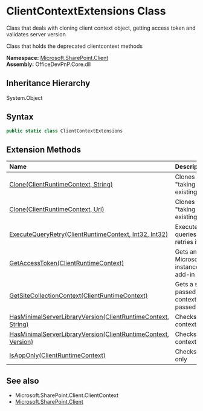 # ClientContextExtensions Class
 Class that deals with cloning client context object, getting access token and validates server version 

 Class that holds the deprecated clientcontext methods   

**Namespace:** [Microsoft.SharePoint.Client](Microsoft.SharePoint.Client.md)  
**Assembly:** OfficeDevPnP.Core.dll  
## Inheritance Hierarchy
System.Object  
## Syntax
```C#
public static class ClientContextExtensions
```
## Extension Methods
|**Name**|**Description**|
|:-----|:-----|
| [Clone(ClientRuntimeContext, String)](Microsoft.SharePoint.Client.ClientContextExtensions.496ce2a9.md) | Clones a ClientContext object while "taking over" the security context of the existing ClientContext instance
| [Clone(ClientRuntimeContext, Uri)](Microsoft.SharePoint.Client.ClientContextExtensions.24377799.md) | Clones a ClientContext object while "taking over" the security context of the existing ClientContext instance
| [ExecuteQueryRetry(ClientRuntimeContext, Int32, Int32)](Microsoft.SharePoint.Client.ClientContextExtensions.7df0b65c.md) | Executes the current set of data retrieval queries and method invocations and retries it if needed.
| [GetAccessToken(ClientRuntimeContext)](Microsoft.SharePoint.Client.ClientContextExtensions.c554a97a.md) |  Gets an access token from a Microsoft.SharePoint.Client.ClientContext instance. Only works when using an add-in or app-only authentication flow. 
| [GetSiteCollectionContext(ClientRuntimeContext)](Microsoft.SharePoint.Client.ClientContextExtensions.7a362804.md) | Gets a site collection context for the passed web. This site collection client context uses the same credentials as the passed client context
| [HasMinimalServerLibraryVersion(ClientRuntimeContext, String)](Microsoft.SharePoint.Client.ClientContextExtensions.972110cc.md) | Checks the server library version of the context for a minimally required version
| [HasMinimalServerLibraryVersion(ClientRuntimeContext, Version)](Microsoft.SharePoint.Client.ClientContextExtensions.136acdfc.md) | Checks the server library version of the context for a minimally required version
| [IsAppOnly(ClientRuntimeContext)](Microsoft.SharePoint.Client.ClientContextExtensions.c747dff1.md) | Checks if the used ClientContext is app-only
## See also
- Microsoft.SharePoint.Client.ClientContext
- [Microsoft.SharePoint.Client](Microsoft.SharePoint.Client.md)
